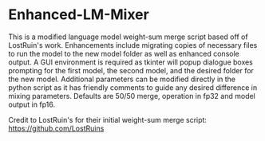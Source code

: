 # Enhanced-LM-Mixer
This is a modified language model weight-sum merge script based off of LostRuin's work. Enhancements include migrating copies of necessary files to run the model to the new model folder as well as enhanced console output. A GUI environment is required as tkinter will popup dialogue boxes prompting for the first model, the second model, and the desired folder for the new model. Additional parameters can be modified directly in the python script as it has friendly comments to guide any desired difference in mixing parameters. Defaults are 50/50 merge, operation in fp32 and model output in fp16.

Credit to LostRuin's for their initial weight-sum merge script:
https://github.com/LostRuins
